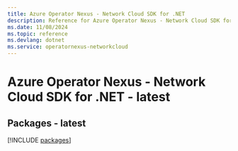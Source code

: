 ```yaml
---
title: Azure Operator Nexus - Network Cloud SDK for .NET
description: Reference for Azure Operator Nexus - Network Cloud SDK for .NET
ms.date: 11/08/2024
ms.topic: reference
ms.devlang: dotnet
ms.service: operatornexus-networkcloud
---
```

# Azure Operator Nexus - Network Cloud SDK for .NET - latest
## Packages - latest
[!INCLUDE [packages](operator-nexus---network-cloud-index.md)]